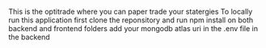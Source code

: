 This is the optitrade where you can paper trade your statergies
To locally run this application
first clone the reponsitory and run npm install on both backend and frontend folders 
add your mongodb atlas uri in the .env file in the backend